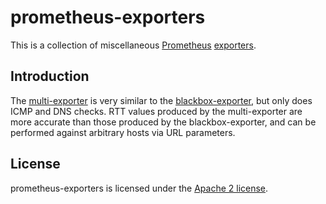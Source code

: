 # prometheus-exporters

This is a collection of miscellaneous [Prometheus][prometheus]
[exporters][exporters].

## Introduction

The [multi-exporter][multi-exporter] is very similar to the
[blackbox-exporter][blackbox], but only does ICMP and DNS checks. RTT values
produced by the multi-exporter are more accurate than those produced by the
blackbox-exporter, and can be performed against arbitrary hosts via URL
parameters.

## License

prometheus-exporters is licensed under the [Apache 2 license](LICENSE.txt).

[prometheus]: https://prometheus.io/
[exporters]: https://prometheus.io/docs/instrumenting/exporters/
[multi-exporter]: src/multi-exporter
[blackbox]: https://github.com/prometheus/blackbox_exporter
